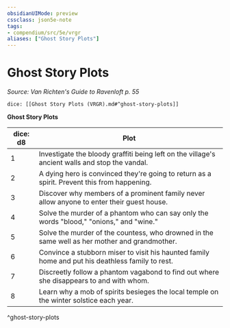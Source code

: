 ```yaml
---
obsidianUIMode: preview
cssclass: json5e-note
tags:
- compendium/src/5e/vrgr
aliases: ["Ghost Story Plots"]
---
```

# Ghost Story Plots
*Source: Van Richten's Guide to Ravenloft p. 55* 

`dice: [[Ghost Story Plots (VRGR).md#^ghost-story-plots]]`

**Ghost Story Plots**

| dice: d8 | Plot |
|----------|------|
| 1 | Investigate the bloody graffiti being left on the village's ancient walls and stop the vandal. |
| 2 | A dying hero is convinced they're going to return as a spirit. Prevent this from happening. |
| 3 | Discover why members of a prominent family never allow anyone to enter their guest house. |
| 4 | Solve the murder of a phantom who can say only the words "blood," "onions," and "wine." |
| 5 | Solve the murder of the countess, who drowned in the same well as her mother and grandmother. |
| 6 | Convince a stubborn miser to visit his haunted family home and put his deathless family to rest. |
| 7 | Discreetly follow a phantom vagabond to find out where she disappears to and with whom. |
| 8 | Learn why a mob of spirits besieges the local temple on the winter solstice each year. |
^ghost-story-plots